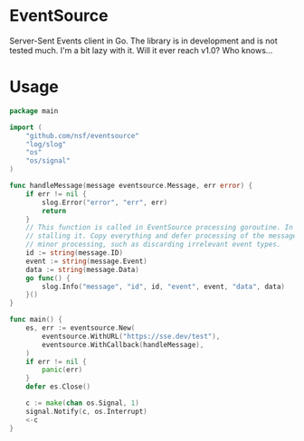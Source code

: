 # EventSource

Server-Sent Events client in Go. The library is in development and is not tested much. I'm a bit lazy with it. Will it ever reach v1.0? Who knows...

# Usage

```go
package main

import (
	"github.com/nsf/eventsource"
	"log/slog"
	"os"
	"os/signal"
)

func handleMessage(message eventsource.Message, err error) {
	if err != nil {
		slog.Error("error", "err", err)
		return
	}
	// This function is called in EventSource processing goroutine. In real world usage scenario you want to avoid
	// stalling it. Copy everything and defer processing of the message contents. It might be okay to do some
	// minor processing, such as discarding irrelevant event types.
	id := string(message.ID)
	event := string(message.Event)
	data := string(message.Data)
	go func() {
		slog.Info("message", "id", id, "event", event, "data", data)
	}()
}

func main() {
	es, err := eventsource.New(
		eventsource.WithURL("https://sse.dev/test"),
		eventsource.WithCallback(handleMessage),
	)
	if err != nil {
		panic(err)
	}
	defer es.Close()

	c := make(chan os.Signal, 1)
	signal.Notify(c, os.Interrupt)
	<-c
}
```